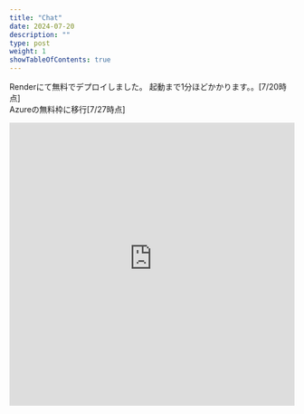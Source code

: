 ```yaml
---
title: "Chat"
date: 2024-07-20
description: ""
type: post
weight: 1
showTableOfContents: true
---
```

Renderにて無料でデプロイしました。
起動まで1分ほどかかります。。[7/20時点]<br>
Azureの無料枠に移行[7/27時点]
<iframe id="inline-frame"
    width="100%" height="500" frameborder="0" style="border: none"
    src="https://chatfield.azurewebsites.net">
</iframe>
